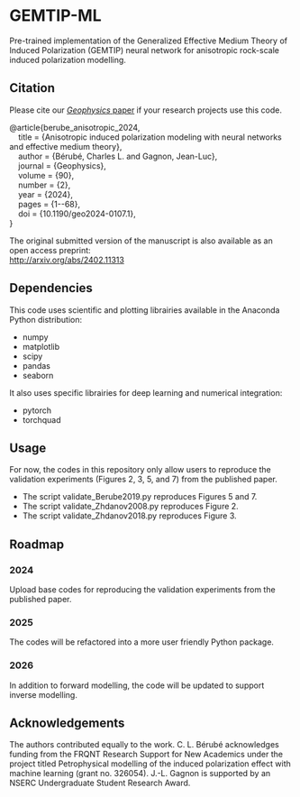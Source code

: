 # GEMTIP-ML
Pre-trained implementation of the Generalized Effective Medium Theory of Induced Polarization (GEMTIP) neural network for anisotropic rock-scale induced polarization modelling.

## Citation
Please cite our [*Geophysics* paper](https://library.seg.org/doi/10.1190/geo2024-0107.1) if your research projects use this code.

@article{berube_anisotropic_2024,  
    title = {Anisotropic induced polarization modeling with neural networks and effective medium theory},  
    author = {Bérubé, Charles L. and Gagnon, Jean-Luc},  
    journal = {Geophysics},  
    volume = {90},  
    number = {2},  
    year = {2024},  
    pages = {1--68},  
    doi = {10.1190/geo2024-0107.1},  
}

The original submitted version of the manuscript is also available as an open access preprint:  
http://arxiv.org/abs/2402.11313 

## Dependencies
This code uses scientific and plotting librairies available in the Anaconda Python distribution: 
- numpy
- matplotlib
- scipy
- pandas
- seaborn

It also uses specific librairies for deep learning and numerical integration:
- pytorch
- torchquad 

## Usage
For now, the codes in this repository only allow users to reproduce the validation experiments (Figures 2, 3, 5, and 7) from the published paper.
- The script validate_Berube2019.py reproduces Figures 5 and 7.
- The script validate_Zhdanov2008.py reproduces Figure 2.
- The script validate_Zhdanov2018.py reproduces Figure 3.

## Roadmap
### 2024 
Upload base codes for reproducing the validation experiments from the published paper.

### 2025 
The codes will be refactored into a more user friendly Python package.

### 2026 
In addition to forward modelling, the code will be updated to support inverse modelling. 

## Acknowledgements
The authors contributed equally to the work. C. L. Bérubé acknowledges funding from the FRQNT Research Support for
New Academics under the project titled Petrophysical modelling of the induced polarization effect with machine learning (grant no. 326054). J.-L. Gagnon is supported by an NSERC Undergraduate Student Research Award.
